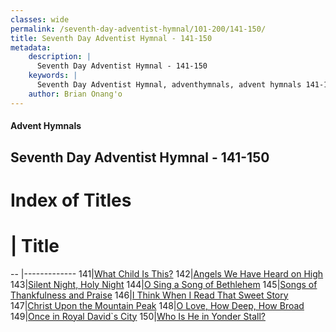```yaml
---
classes: wide
permalink: /seventh-day-adventist-hymnal/101-200/141-150/
title: Seventh Day Adventist Hymnal - 141-150
metadata:
    description: |
      Seventh Day Adventist Hymnal - 141-150
    keywords: |
      Seventh Day Adventist Hymnal, adventhymnals, advent hymnals 141-150
    author: Brian Onang'o
---
```


#### Advent Hymnals
## Seventh Day Adventist Hymnal - 141-150

# Index of Titles
# | Title                        
-- |-------------
141|[What Child Is This?](/seventh-day-adventist-hymnal/101-200/141-150/What-Child-Is-This?)
142|[Angels We Have Heard on High](/seventh-day-adventist-hymnal/101-200/141-150/Angels-We-Have-Heard-on-High)
143|[Silent Night, Holy Night](/seventh-day-adventist-hymnal/101-200/141-150/Silent-Night,-Holy-Night)
144|[O Sing a Song of Bethlehem](/seventh-day-adventist-hymnal/101-200/141-150/O-Sing-a-Song-of-Bethlehem)
145|[Songs of Thankfulness and Praise](/seventh-day-adventist-hymnal/101-200/141-150/Songs-of-Thankfulness-and-Praise)
146|[I Think When I Read That Sweet Story](/seventh-day-adventist-hymnal/101-200/141-150/I-Think-When-I-Read-That-Sweet-Story)
147|[Christ Upon the Mountain Peak](/seventh-day-adventist-hymnal/101-200/141-150/Christ-Upon-the-Mountain-Peak)
148|[O Love, How Deep, How Broad](/seventh-day-adventist-hymnal/101-200/141-150/O-Love,-How-Deep,-How-Broad)
149|[Once in Royal David\`s City](/seventh-day-adventist-hymnal/101-200/141-150/Once-in-Royal-David`s-City)
150|[Who Is He in Yonder Stall?](/seventh-day-adventist-hymnal/101-200/141-150/Who-Is-He-in-Yonder-Stall?)